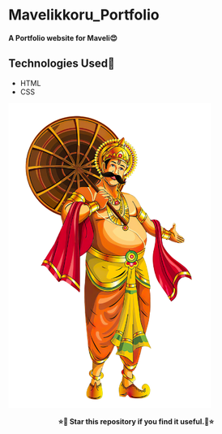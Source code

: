 # Mavelikkoru_Portfolio

#### A Portfolio website for Maveli😍
## Technologies Used💎
- HTML
- CSS
<img width="400px" src="beli.png"/>
<p align="center">
 <b>⭐🌟 Star this repository if you find it useful.🌟⭐<b>
</p>
